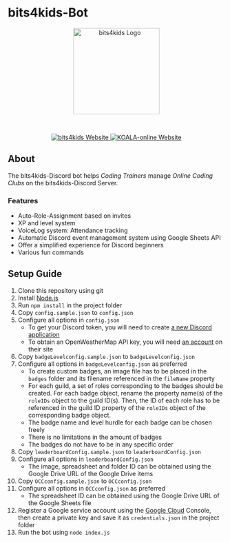 # bits4kids-Bot

<div align="center">
    <p>
        <a href="https://bits4kids.at/">
            <img alt="bits4kids Logo" src="https://www.koala-online.at/wp-content/uploads/2021/07/bits4kids_Logo_color@3x.png" width="200"/>
        </a>
    </p>
    <br>
    <p>
        <a href="https://bits4kids.at/">
            <img alt="bits4kids Website" src="https://img.shields.io/badge/bits4kids-Website-blue"/>
        </a>
        <a href="https://www.koala-online.at/">
            <img alt="KOALA-online Website" src="https://img.shields.io/badge/KOALA-Website-blue"/>
        </a>
    </p>
</div>

## About

The bits4kids-Discord bot helps *Coding Trainers* manage *Online Coding Clubs* on the bits4kids-Discord Server.

### Features

- Auto-Role-Assignment based on invites
- XP and level system
- VoiceLog system: Attendance tracking
- Automatic Discord event management system using Google Sheets API
- Offer a simplified experience for Discord beginners
- Various fun commands

## Setup Guide

1. Clone this repository using git
1. Install [Node.js](https://nodejs.dev/)
1. Run `npm install` in the project folder
1. Copy `config.sample.json` to `config.json`
1. Configure all options in `config.json`
    - To get your Discord token, you will need to create [a new Discord application](https://discord.com/developers/applications)
    - To obtain an OpenWeatherMap API key, you will need [an account](https://openweathermap.org/) on their site
1. Copy `badgeLevelconfig.sample.json` to `badgeLevelconfig.json`
1. Configure all options in `badgeLevelconfig.json` as preferred
    - To create custom badges, an image file has to be placed in the `badges` folder and its filename referenced in the `fileName` property
    - For each guild, a set of roles corresponding to the badges should be created. For each badge object, rename the property name(s) of the `roleIDs` object to the guild ID(s). Then, the ID of each role has to be referenced in the guild ID property of the `roleIDs` object of the corresponding badge object.
    - The badge name and level hurdle for each badge can be chosen freely
    - There is no limitations in the amount of badges
    - The badges do not have to be in any specific order
1. Copy `leaderboardConfig.sample.json` to `leaderboardConfig.json`
1. Configure all options in `leaderboardConfig.json`
    - The image, spreadsheet and folder ID can be obtained using the Google Drive URL of the Google Drive items
1. Copy `OCCconfig.sample.json` to `OCCconfig.json`
1. Configure all options in `OCCconfig.json` as preferred
    - The spreadsheet ID can be obtained using the Google Drive URL of the Google Sheets file
1. Register a Google service account using the [Google Cloud](https://cloud.google.com/) Console, then create a private key and save it as `credentials.json` in the project folder
1. Run the bot using `node index.js`
